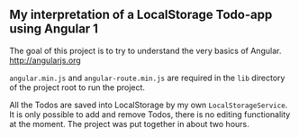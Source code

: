 ## My interpretation of a LocalStorage Todo-app using Angular 1
The goal of this project is to try to understand the very basics of Angular.
http://angularjs.org

`angular.min.js` and `angular-route.min.js` are required in the `lib` directory of the project root to run the project.

All the Todos are saved into LocalStorage by my own `LocalStorageService`.
It is only possible to add and remove Todos, there is no editing functionality at the moment.
The project was put together in about two hours.
